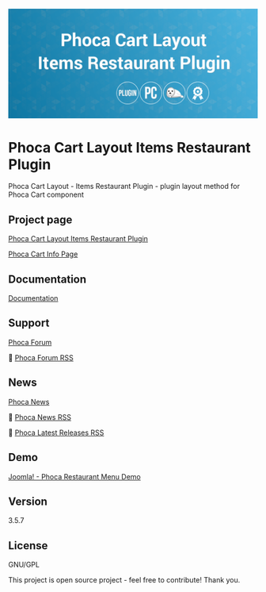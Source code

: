 



![Phoca Cart Layout Items Restaurant Plugin](https://github.com/PhocaCz/PhocaCartLayoutItemsRestaurantPlugin/blob/main/items_restaurant.png?raw=true)

# Phoca Cart Layout Items Restaurant Plugin



Phoca Cart Layout - Items Restaurant Plugin - plugin layout method for Phoca Cart component



## Project page

[Phoca Cart Layout Items Restaurant Plugin](https://www.phoca.cz/phocacart-extensions/2-plugins/52-phoca-cart-layout-items-restaurant-plugin)

[Phoca Cart Info Page](https://www.phoca.cz/project/phocacart-joomla-ecommerce)



## Documentation

[Documentation](https://www.phoca.cz/documentation/category/115-phoca-cart)





## Support

[Phoca Forum](https://www.phoca.cz/forum)

:bell: [Phoca Forum RSS](https://www.phoca.cz/forum/app.php/feed)



## News

[Phoca News](https://www.phoca.cz/news)

:bell: [Phoca News RSS](https://www.phoca.cz/news?format=feed&type=rss)

:bell: [Phoca Latest Releases RSS](https://www.phoca.cz/download/feed/111?format=feed&type=rss)



## Demo

[Joomla! - Phoca Restaurant Menu Demo](https://www.phoca.cz/restaurantmenudemo)







## Version

3.5.7



## License

GNU/GPL



This project is open source project - feel free to contribute! Thank you.
